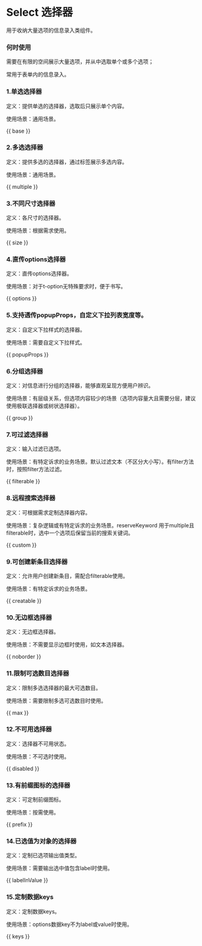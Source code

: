 # Select 选择器

用于收纳大量选项的信息录入类组件。

### 何时使用

需要在有限的空间展示大量选项，并从中选取单个或多个选项；

常用于表单内的信息录入。

### 1.单选选择器

定义：提供单选的选择器，选取后只展示单个内容。

使用场景：通用场景。

{{ base }}

### 2.多选选择器

定义：提供多选的选择器，通过标签展示多选内容。

使用场景：通用场景。

{{ multiple }}

### 3.不同尺寸选择器

定义：各尺寸的选择器。

使用场景：根据需求使用。

{{ size }}

### 4.直传options选择器

定义：直传options选择器。

使用场景：对于t-option无特殊要求时，便于书写。

{{ options }}
### 5.支持透传popupProps，自定义下拉列表宽度等。

定义：自定义下拉样式的选择器。

使用场景：需要自定义下拉样式。

{{ popupProps }}

### 6.分组选择器

定义：对信息进行分组的选择器，能够直观呈现方便用户辨识。

使用场景：有层级关系，但选项内容较少的场景（选项内容量大且需要分层，建议使用极联选择器或树状选择器）。

{{ group }}

### 7.可过滤选择器

定义：输入过滤已选项。

使用场景：有特定诉求的业务场景。默认过滤文本（不区分大小写）。有filter方法时，按照filter方法过滤。

{{ filterable }}

### 8.远程搜索选择器

定义：可根据需求定制选择器内容。

使用场景：复杂逻辑或有特定诉求的业务场景。reserveKeyword 用于multiple且filterable时，选中一个选项后保留当前的搜索关键词。

{{ custom }}

### 9.可创建新条目选择器

定义：允许用户创建新条目，需配合filterable使用。

使用场景：有特定诉求的业务场景。

{{ creatable }}

### 10.无边框选择器

定义：无边框选择器。

使用场景：不需要显示边框时使用，如文本选择器。

{{ noborder }}

### 11.限制可选数目选择器

定义：限制多选选择器的最大可选数目。

使用场景：需要限制多选可选数目时使用。

{{ max }}

### 12.不可用选择器

定义：选择器不可用状态。

使用场景：不可选时使用。

{{ disabled }}

### 13.有前缀图标的选择器

定义：可定制前缀图标。

使用场景：按需使用。

{{ prefix }}

### 14.已选值为对象的选择器

定义：定制已选项输出值类型。

使用场景：需要输出选中值包含label时使用。

{{ labelInValue }}

### 15.定制数据keys

定义：定制数据keys。

使用场景：options数据key不为label或value时使用。

{{ keys }}